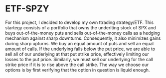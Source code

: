 # ETF-SPZY

For this project, I decided to develop my own ttrading strategy/ETF. This startegy consists of a portfolio that owns the underlting stock of SPX and buys out-of-the-money puts and sells out-of-the-money calls as a hedging mechanism against sharp downturns. Consequently, it also minimizes gains during sharp upturns. We buy an equal amount of puts and sell an equal amount of calls. If the underlying falls below the put price, we are able to sell all of our underlying at that put strike price, effectively limiting our losses to the put price. Similarly, we must sell our underlying for the call strike price if it is to rise above the call strike. The way we choose our options is by first verifying that the option in question is liquid enough. 

